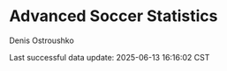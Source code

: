 # Advanced Soccer Statistics
Denis Ostroushko

<!-- gfm -->

Last successful data update: 2025-06-13 16:16:02 CST
